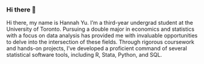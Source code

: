 ### Hi there 👋
Hi there, my name is Hannah Yu. I’m a third-year undergrad student at the University of Toronto. Pursuing a double major in economics and statistics with a focus on data analysis has provided me with invaluable opportunities to delve into the intersection of these fields. Through rigorous coursework and hands-on projects, I’ve developed a proficient command of several statistical software tools, including R, Stata, Python, and SQL.

<!--
**hannahyu07/hannahyu07** is a ✨ _special_ ✨ repository because its `README.md` (this file) appears on your GitHub profile.

Here are some ideas to get you started:

- 🔭 I’m currently working on ...
- 🌱 I’m currently learning ...
- 👯 I’m looking to collaborate on ...
- 🤔 I’m looking for help with ...
- 💬 Ask me about ...
- 📫 How to reach me: ...
- 😄 Pronouns: ...
- ⚡ Fun fact: ...
-->
